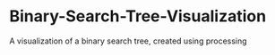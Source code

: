 # Binary-Search-Tree-Visualization
A visualization of a binary search tree, created using processing
